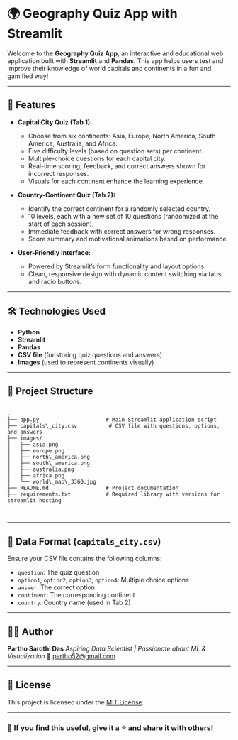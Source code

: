 # 🌍 Geography Quiz App with Streamlit

Welcome to the **Geography Quiz App**, an interactive and educational web application built with **Streamlit** and **Pandas**. This app helps users test and improve their knowledge of world capitals and continents in a fun and gamified way!

---

## 🎯 Features

- **Capital City Quiz (Tab 1):**
  - Choose from six continents: Asia, Europe, North America, South America, Australia, and Africa.
  - Five difficulty levels (based on question sets) per continent.
  - Multiple-choice questions for each capital city.
  - Real-time scoring, feedback, and correct answers shown for incorrect responses.
  - Visuals for each continent enhance the learning experience.

- **Country-Continent Quiz (Tab 2):**
  - Identify the correct continent for a randomly selected country.
  - 10 levels, each with a new set of 10 questions (randomized at the start of each session).
  - Immediate feedback with correct answers for wrong responses.
  - Score summary and motivational animations based on performance.

- **User-Friendly Interface:**
  - Powered by Streamlit’s form functionality and layout options.
  - Clean, responsive design with dynamic content switching via tabs and radio buttons.

---

## 🛠️ Technologies Used

- **Python**
- **Streamlit**
- **Pandas**
- **CSV file** (for storing quiz questions and answers)
- **Images** (used to represent continents visually)

---

## 📁 Project Structure

```

.
├── app.py                     # Main Streamlit application script
├── capitals\_city.csv          # CSV file with questions, options, and answers
├── images/
│   ├── asia.png
│   ├── europe.png
│   ├── north\_america.png
│   ├── south\_america.png
│   ├── australia.png
│   ├── africa.png
│   └── world\_map\_3360.jpg
├── README.md                  # Project documentation
├── requirements.txt           # Required library with versions for streamlit hosting



````

---

## 🧠 Data Format (`capitals_city.csv`)

Ensure your CSV file contains the following columns:

- `question`: The quiz question
- `option1`, `option2`, `option3`, `option4`: Multiple choice options
- `answer`: The correct option
- `continent`: The corresponding continent
- `country`: Country name (used in Tab 2)

---

## 👨‍💻 Author

**Partho Sarothi Das**
*Aspiring Data Scientist | Passionate about ML & Visualization*
📧 [partho52@gmail.com](mailto:partho52@gmail.com)

---

## 📜 License

This project is licensed under the [MIT License](LICENSE).

---

### 🌟 If you find this useful, give it a ⭐ and share it with others!

```
